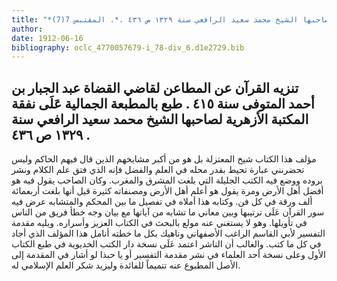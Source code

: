 ```yaml
---
title: "*مطبوعات ومخطوطات : تنزيه القرآن عن المطاعن لقاضي القضاة عبد الجبار بن أحمد المتوفى سنة ٤١٥ . طبع بالمطبعة الجمالية عَلَى نفقة المكتبة الأزهرية لصاحبها الشيخ محمد سعيد الرافعي سنة ١٣٢٩ ص ٤٣٦ .*. المقتبس 7(7)"
author: 
date: 1912-06-16
bibliography: oclc_4770057679-i_78-div_6.d1e2729.bib
---
```




##  تنزيه القرآن عن المطاعن   لقاضي القضاة عبد الجبار بن أحمد المتوفى سنة  ٤١٥  .   طبع بالمطبعة الجمالية عَلَى نفقة المكتبة الأزهرية لصاحبها الشيخ محمد سعيد الرافعي سنة  ١٣٢٩  ص  ٤٣٦  . 


 مؤلف هذا الكتاب شيخ المعتزلة بل هو من أكبر مشايخهم الذين قال فيهم الحاكم وليس تحضرنني عبارة تحيط بقدر محله في العلم والفضل فإنه الذي فتق علم الكلام ونشر بروده ووضع فيه الكتب الجليلة التي بلغت المشرق والمغرب. وكان الصاحب يقول فيه هو أفضل أهل الأرض ومرة يقول هو أعلم أهل الأرض ومصنفاته كثيرة قيل أنها بلغت  أربعمائة  ألف  ورقة في كل فن. وكتابه هذا أملاه في تفصيل ما بين المحكم والمتشابه   عرض فيه سور القرآن عَلَى ترتيبها وبين معاني ما تشابه من آياتها مع بيان وجه خطأ فريق من الناس في تأويلها. وهو لا يستغني عنه مولع بالبحث في الكتاب العزيز وأسراره. ويليه مقدمة التفسير لأبي القاسم الراغب الأصفهاني وناهيك بكل ما خطته أنامل هذا المؤلف الذي أجاد في كل ما كتب. والغالب أن الناشر اعتمد عَلَى نسخة دار الكتب الخديوية في طبع الكتاب الأول وعلى نسخة  أحد  العلماء في نشر مقدمة التفسير أو يا حبذا لو أشار في المقدمة إلى الأصل المطبوع عنه تتميماً للفائدة وليزيد شكر العلم الإسلامي له. 

